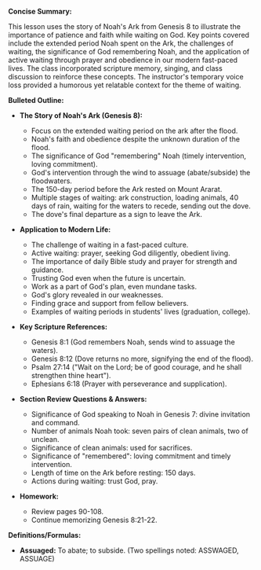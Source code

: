 **Concise Summary:**

This lesson uses the story of Noah's Ark from Genesis 8 to illustrate the importance of patience and faith while waiting on God.  Key points covered include the extended period Noah spent on the Ark, the challenges of waiting, the significance of God remembering Noah, and the application of active waiting through prayer and obedience in our modern fast-paced lives. The class incorporated scripture memory, singing, and class discussion to reinforce these concepts.  The instructor's temporary voice loss provided a humorous yet relatable context for the theme of waiting.

**Bulleted Outline:**

* **The Story of Noah's Ark (Genesis 8):**
    *  Focus on the extended waiting period on the ark after the flood.
    *  Noah's faith and obedience despite the unknown duration of the flood.
    *  The significance of God "remembering" Noah (timely intervention, loving commitment).
    *  God's intervention through the wind to assuage (abate/subside) the floodwaters.
    *  The 150-day period before the Ark rested on Mount Ararat.
    *  Multiple stages of waiting: ark construction, loading animals, 40 days of rain, waiting for the waters to recede, sending out the dove.
    *  The dove's final departure as a sign to leave the Ark.

* **Application to Modern Life:**
    *  The challenge of waiting in a fast-paced culture.
    *  Active waiting:  prayer, seeking God diligently, obedient living.
    *  The importance of daily Bible study and prayer for strength and guidance.
    *  Trusting God even when the future is uncertain.
    *  Work as a part of God's plan, even mundane tasks.
    *  God's glory revealed in our weaknesses.
    *  Finding grace and support from fellow believers.
    *  Examples of waiting periods in students' lives (graduation, college).


* **Key Scripture References:**
    * Genesis 8:1 (God remembers Noah, sends wind to assuage the waters).
    * Genesis 8:12 (Dove returns no more, signifying the end of the flood).
    * Psalm 27:14 ("Wait on the Lord; be of good courage, and he shall strengthen thine heart").
    * Ephesians 6:18 (Prayer with perseverance and supplication).


* **Section Review Questions & Answers:**
    * Significance of God speaking to Noah in Genesis 7:  divine invitation and command.
    * Number of animals Noah took: seven pairs of clean animals, two of unclean.
    * Significance of clean animals:  used for sacrifices.
    * Significance of "remembered": loving commitment and timely intervention.
    * Length of time on the Ark before resting: 150 days.
    * Actions during waiting: trust God, pray.

* **Homework:**
    * Review pages 90-108.
    * Continue memorizing Genesis 8:21-22.


**Definitions/Formulas:**

* **Assuaged:** To abate; to subside.  (Two spellings noted: ASSWAGED, ASSUAGE)

